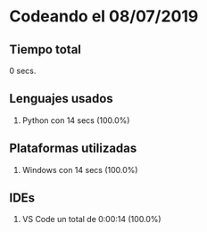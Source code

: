 # Codeando el 08/07/2019

## Tiempo total
0 secs.

## Lenguajes usados
1. Python con 14 secs (100.0%)

## Plataformas utilizadas
1. Windows con 14 secs (100.0%)

## IDEs
1. VS Code un total de 0:00:14 (100.0%)
